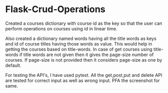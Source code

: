 # Flask-Crud-Operations

Created a courses dictionary with course id as the key so that the user can perform operations on courses using id in linear time.

Also created a dictionary named words having all the title words as keys and id of course titles having those words as value. This would help in getting the courses based on title-words.
In case of get courses using title-words if title words are not given then it gives the page-size number of courses. If page-size is not provided then it considers page-size as one by default.

For testing the API's, I have used pytest. All the get,post,put and delete API are tested for correct input as well as wrong input.
PFA the screenshot for same.
